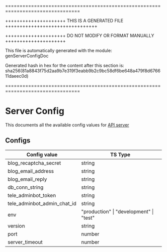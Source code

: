 ================================================================================

+++++++++++++++++++++ THIS IS A GENERATED FILE ++++++++++++++++++++++++++++++++

+++++++++++++++++++++ DO NOT MODIFY OR FORMAT MANUALLY +++++++++++++++++++++

This file is automatically generated with the module:  
genServerConfigDoc

Generated hash in hex for the content after this section is:  
sha256(81a8843f75d2aa9b7e319f3eabb9b2c9bc58df6be648a479f8d676611daeec0d)

================================================================================
# Server Config

This documents all the available config values for [API server](../api/)

## Configs

| Config value                | TS Type                                 |
| --------------------------- | --------------------------------------- |
| blog_recaptcha_secret       | string                                  |
| blog_email_address          | string                                  |
| blog_email_reply            | string                                  |
| db_conn_string              | string                                  |
| tele_adminbot_token         | string                                  |
| tele_adminbot_admin_chat_id | string                                  |
| env                         | "production" \| "development" \| "test" |
| version                     | string                                  |
| port                        | number                                  |
| server_timeout              | number                                  |
